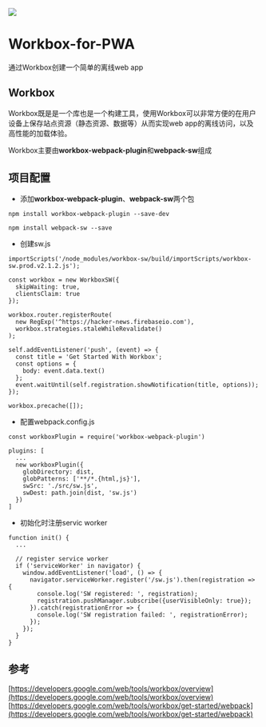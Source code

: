 ![](https://user-images.githubusercontent.com/110953/28352645-7a8a66d8-6c0c-11e7-83af-752609e7e072.png)
# Workbox-for-PWA
通过Workbox创建一个简单的离线web app

## Workbox
Workbox既是是一个库也是一个构建工具，使用Workbox可以非常方便的在用户设备上保存站点资源（静态资源、数据等）从而实现web app的离线访问，以及高性能的加载体验。

Workbox主要由**workbox-webpack-plugin**和**webpack-sw**组成

## 项目配置
- 添加**workbox-webpack-plugin**、**webpack-sw**两个包
```
npm install workbox-webpack-plugin --save-dev

npm install webpack-sw --save
```

- 创建sw.js
```
importScripts('/node_modules/workbox-sw/build/importScripts/workbox-sw.prod.v2.1.2.js');

const workbox = new WorkboxSW({
  skipWaiting: true,
  clientsClaim: true
});

workbox.router.registerRoute(
  new RegExp('^https://hacker-news.firebaseio.com'),
  workbox.strategies.staleWhileRevalidate()
);

self.addEventListener('push', (event) => {
  const title = 'Get Started With Workbox';
  const options = {
    body: event.data.text()
  };
  event.waitUntil(self.registration.showNotification(title, options));
});

workbox.precache([]);
```

- 配置webpack.config.js
```
const workboxPlugin = require('workbox-webpack-plugin')
   
plugins: [
  ...
  new workboxPlugin({
    globDirectory: dist,
    globPatterns: ['**/*.{html,js}'],
    swSrc: './src/sw.js',
    swDest: path.join(dist, 'sw.js')
  })
]

```

- 初始化时注册servic worker
```
function init() {
  ...
  
  // register service worker
  if ('serviceWorker' in navigator) {
    window.addEventListener('load', () => {
      navigator.serviceWorker.register('/sw.js').then(registration => {
        console.log('SW registered: ', registration);
        registration.pushManager.subscribe({userVisibleOnly: true});
      }).catch(registrationError => {
        console.log('SW registration failed: ', registrationError);
      });
    });
  }
}
```

## 参考
[https://developers.google.com/web/tools/workbox/overview](https://developers.google.com/web/tools/workbox/overview)
[https://developers.google.com/web/tools/workbox/get-started/webpack](https://developers.google.com/web/tools/workbox/get-started/webpack)
